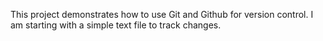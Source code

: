 This project demonstrates how to use Git and Github for version control.
I am starting with a simple text file to track changes.
